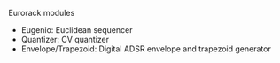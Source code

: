Eurorack modules

* Eugenio: Euclidean sequencer
* Quantizer: CV quantizer
* Envelope/Trapezoid: Digital ADSR envelope and trapezoid generator